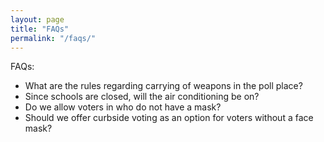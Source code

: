 ```yaml
---
layout: page
title: "FAQs"
permalink: "/faqs/"
---
```


FAQs:

* What are the rules regarding carrying of weapons in the poll place?
* Since schools are closed, will the air conditioning be on?
* Do we allow voters in who do not have a mask?
* Should we offer curbside voting as an option for voters without a face mask?
